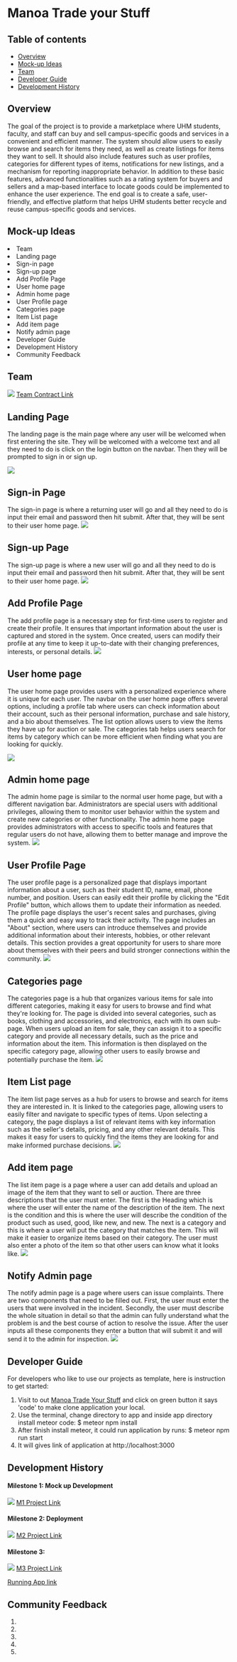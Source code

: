 # Manoa Trade your Stuff

## Table of contents

* [Overview](#overview)
* [Mock-up Ideas](#mock-up-ideas)
* [Team](#team)
* [Developer Guide](#developer-guide)
* [Development History](#development-history)

## Overview
The goal of the project is to provide a marketplace where UHM students, faculty, and staff can buy and sell campus-specific goods and services in a convenient and efficient manner. The system should allow users to easily browse and search for items they need, as well as create listings for items they want to sell. It should also include features such as user profiles, categories for different types of items, notifications for new listings, and a mechanism for reporting inappropriate behavior. In addition to these basic features, advanced functionalities such as a rating system for buyers and sellers and a map-based interface to locate goods could be implemented to enhance the user experience. The end goal is to create a safe, user-friendly, and effective platform that helps UHM students better recycle and reuse campus-specific goods and services.

## Mock-up Ideas
  <li>Team</li>
  <li>Landing page</li>
  <li>Sign-in page</li>
  <li>Sign-up page</li>
  <li>Add Profile Page</li>
  <li>User home page</li>
  <li>Admin home page</li>
  <li>User Profile page</li>
  <li>Categories page</li>
  <li>Item List page</li>
  <li>Add item page</li>
  <li>Notify admin page</li>
  <li>Developer Guide</li>
  <li>Development History</li>
  <li>Community Feedback</li>
  
## Team
<img src="image/projteam.png">
<a  href="https://docs.google.com/document/d/1DOvsdJkyUgxPniUr7G4ivfmBcsozXm4Yf86d5SVJ0kg/edit?usp=sharing">Team Contract Link</a>

## Landing Page
The landing page is the main page where any user will be welcomed when first entering the site. They will be welcomed with a welcome text and all they need to do is click on the login button on the navbar. Then they will be prompted to sign in or sign up.

<img src="image/projlanding.png">

## Sign-in Page
The sign-in page is where a returning user will go and all they need to do is input their email and password then hit submit. After that, they will be sent to their user home page.
<img src="image/projsignin.png">

## Sign-up Page
The sign-up page is where a new user will go and all they need to do is input their email and password then hit submit. After that, they will be sent to their user home page.
<img src="image/projregister.png">

## Add Profile Page
The add profile page is a necessary step for first-time users to register and create their profile. It ensures that important information about the user is captured and stored in the system. Once created, users can modify their profile at any time to keep it up-to-date with their changing preferences, interests, or personal details.
<img src="image/addprofile.png">

## User home page
The user home page provides users with a personalized experience where it is unique for each user. The navbar on the user home page offers several options, including a profile tab where users can check information about their account, such as their personal information, purchase and sale history, and a bio about themselves. The list option allows users to view the items they have up for auction or sale. The categories tab helps users search for items by category which can be more efficient when finding what you are looking for quickly.

<img src="image/projuserpage.png">

## Admin home page
The admin home page is similar to the normal user home page, but with a different navigation bar. Administrators are special users with additional privileges, allowing them to monitor user behavior within the system and create new categories or other functionality. The admin home page provides administrators with access to specific tools and features that regular users do not have, allowing them to better manage and improve the system. 
<img src="image/adminhome.png">

## User Profile Page
The user profile page is a personalized page that displays important information about a user, such as their student ID, name, email, phone number, and position. Users can easily edit their profile by clicking the "Edit Profile" button, which allows them to update their information as needed. The profile page displays the user's recent sales and purchases, giving them a quick and easy way to track their activity. The page includes an "About" section, where users can introduce themselves and provide additional information about their interests, hobbies, or other relevant details. This section provides a great opportunity for users to share more about themselves with their peers and build stronger connections within the community.
<img src="image/profilepage.png">

## Categories page
The categories page is a hub that organizes various items for sale into different categories, making it easy for users to browse and find what they're looking for. The page is divided into several categories, such as books, clothing and accessories, and electronics, each with its own sub-page. When users upload an item for sale, they can assign it to a specific category and provide all necessary details, such as the price and information about the item. This information is then displayed on the specific category page, allowing other users to easily browse and potentially purchase the item. 
<img src="image/categorylist.png">

## Item List page
The item list page serves as a hub for users to browse and search for items they are interested in. It is linked to the categories page, allowing users to easily filter and navigate to specific types of items. Upon selecting a category, the page displays a list of relevant items with key information such as the seller's details, pricing, and any other relevant details. This makes it easy for users to quickly find the items they are looking for and make informed purchase decisions.
<img src="image/itemlist.png">

## Add item page 
The list item page is a page where a user can add details and upload an image of the item that they want to sell or auction. There are three descriptions that the user must enter. The first is the Heading which is where the user will enter the name of the description of the item. The next is the condition and this is where the user will describe the condition of the product such as used, good, like new, and new. The next is a category and this is where a user will put the category that matches the item. This will make it easier to organize items based on their category. The user must also enter a photo of the item so that other users can know what it looks like.
<img src="image/additem.png">

## Notify Admin page
The notify admin page is a page where users can issue complaints. There are two components that need to be filled out. First, the user must enter the users that were involved in the incident. Secondly, the user must describe the whole situation in detail so that the admin can fully understand what the problem is and the best course of action to resolve the issue. After the user inputs all these components they enter a button that will submit it and will send it to the admin for inspection.
<img src="image/filecomplaint.png">

## Developer Guide
For developers who like to use our projects as template, here is instruction to get started:

1. Visit to out [Manoa Trade Your Stuff](https://github.com/manoa-trade-your-stuff/manoa-trade-your-stuff-page/tree/main) and click on green button it says 'code' to make clone application your local.
2. Use the terminal, change directory to app and inside app directory install meteor code: $ meteor npm install
3. After finish install meteor, it could run application by runs: $ meteor npm run start
4. It will gives link of application at http://localhost:3000

## Development History
<h4>Milestone 1: Mock up Development</h4>

<img src="image/projmilestone.png">
<a  href="https://github.com/orgs/manoa-trade-your-stuff/projects/1/views/1?layout=board">M1 Project Link</a>

<h4>Milestone 2: Deployment</h4>

<img src="image/milestone2.png">
<a  href="https://github.com/orgs/manoa-trade-your-stuff/projects/3/views/1">M2 Project Link</a>

<h4>Milestone 3: </h4>

<img src="image/M3projectboard.png">
<a  href="https://github.com/orgs/manoa-trade-your-stuff/projects/4">M3 Project Link</a>

<a  href="https://manoatradeyourstuff.site/">Running App link</a>


## Community Feedback

1.
2.
3.
4.
5.

